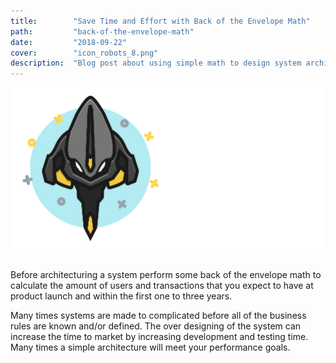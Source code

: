 ```yaml
---
title:        "Save Time and Effort with Back of the Envelope Math"
path:         "back-of-the-envelope-math"
date:         "2018-09-22"
cover:        "icon_robots_8.png"
description:  "Blog post about using simple math to design system architecture"
---
```


<div style="background-color:#ffffff;margin-bottom:2.00rem;">
  <img  src     = "./icon_robots_8.png" 
        class   = "img-fluid" 
        style   = "max-height:256px;" 
        alt     = "Icon Robot" 
  />
</div>

Before architecturing a system perform some back of the envelope math to
calculate the amount of users and transactions that you expect to have
at product launch and within the first one to three years.

Many times systems are made to complicated before all of the business rules
are known and/or defined. The over designing of the system can increase the
time to market by increasing development and testing time. Many times a
simple architecture will meet your performance goals.
